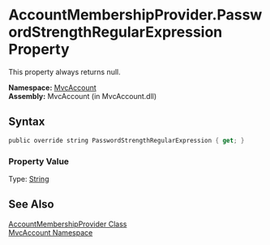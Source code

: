 AccountMembershipProvider.PasswordStrengthRegularExpression Property
====================================================================
This property always returns null.

**Namespace:** [MvcAccount][1]  
**Assembly:** MvcAccount (in MvcAccount.dll)

Syntax
------

```csharp
public override string PasswordStrengthRegularExpression { get; }
```

### Property Value
Type: [String][2]

See Also
--------
[AccountMembershipProvider Class][3]  
[MvcAccount Namespace][1]  

[1]: ../README.md
[2]: http://msdn.microsoft.com/en-us/library/s1wwdcbf
[3]: README.md